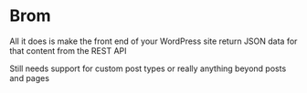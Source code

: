 # Brom

All it does is make the front end of your WordPress site return JSON data for that content from the REST API

Still needs support for custom post types or really anything beyond posts and pages
